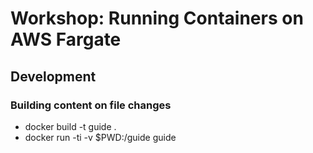 # Workshop: Running Containers on AWS Fargate

## Development

### Building content on file changes

- docker build -t guide .
- docker run -ti -v $PWD:/guide guide
